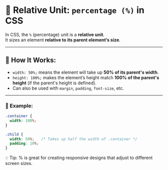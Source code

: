 # 📏 Relative Unit: `percentage (%)` in CSS

In CSS, the `%` (percentage) unit is a **relative unit**.  
It sizes an element **relative to its parent element’s size**.

---

## 🔹 How It Works:

- `width: 50%;` means the element will take up **50% of its parent's width**.
- `height: 100%;` makes the element’s height match **100% of the parent's height** (if the parent's height is defined).
- Can also be used with `margin`, `padding`, `font-size`, etc.

---

### 🧪 Example:

```css
.container {
  width: 100%;
}

.child {
  width: 50%;   /* Takes up half the width of .container */
  padding: 10%;
}
```
💡 Tip: % is great for creating responsive designs that adjust to different screen sizes.
